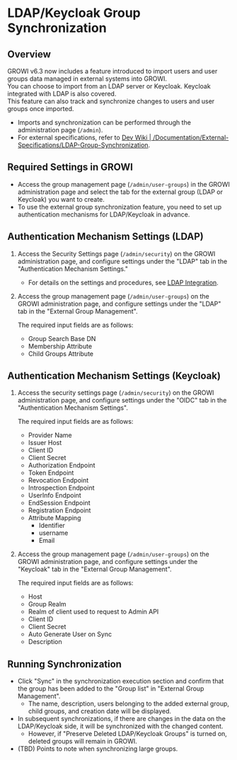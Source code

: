 # LDAP/Keycloak Group Synchronization

## Overview

GROWI v6.3 now includes a feature introduced to import users and user groups data managed in external systems into GROWI.  
You can choose to import from an LDAP server or Keycloak. Keycloak integrated with LDAP is also covered.  
This feature can also track and synchronize changes to users and user groups once imported.

- Imports and synchronization can be performed through the administration page (`/admin`).
- For external specifications, refer to [Dev Wiki | /Documentation/External-Specifications/LDAP-Group-Synchronization](https://dev.growi.org/646d5637019e02272a42cf86).

## Required Settings in GROWI

- Access the group management page (`/admin/user-groups`) in the GROWI administration page
and select the tab for the external group (LDAP or Keycloak) you want to create.
- To use the external group synchronization feature, you need to set up authentication mechanisms for LDAP/Keycloak in advance.

## Authentication Mechanism Settings (LDAP)

1. Access the Security Settings page (`/admin/security`) on the GROWI administration page,
and configure settings under the "LDAP" tab in the "Authentication Mechanism Settings."

    - For details on the settings and procedures, see [LDAP Integration](https://docs.growi.org/en/admin-guide/management-cookbook/ldap.html).

1. Access the group management page (`/admin/user-groups`) on the GROWI administration page, and configure settings under the "LDAP" tab in the "External Group Management".

    The required input fields are as follows:

    - Group Search Base DN
    - Membership Attribute
    - Child Groups Attribute

## Authentication Mechanism Settings (Keycloak)

1. Access the security settings page (`/admin/security`) on the GROWI administration page,
and configure settings under the "OIDC" tab in the "Authentication Mechanism Settings".

    The required input fields are as follows:

    - Provider Name
    - Issuer Host
    - Client ID
    - Client Secret
    - Authorization Endpoint
    - Token Endpoint
    - Revocation Endpoint
    - Introspection Endpoint
    - UserInfo Endpoint
    - EndSession Endpoint
    - Registration Endpoint
    - Attribute Mapping
      - Identifier
      - username
      - Email

1. Access the group management page (`/admin/user-groups`) on the GROWI administration page,
and configure settings under the "Keycloak" tab in the "External Group Management".

    The required input fields are as follows:

    - Host
    - Group Realm
    - Realm of client used to request to Admin API
    - Client ID
    - Client Secret
    - Auto Generate User on Sync
    - Description

## Running Synchronization

- Click "Sync" in the synchronization execution section and confirm that the group has been added to the "Group list" in "External Group Management".
  - The name, description, users belonging to the added external group, child groups, and creation date will be displayed.
- In subsequent synchronizations, if there are changes in the data on the LDAP/Keycloak side, it will be synchronized with the changed content.
  - However, if "Preserve Deleted LDAP/Keycloak Groups" is turned on, deleted groups will remain in GROWI.
- (TBD) Points to note when synchronizing large groups.
